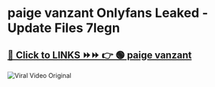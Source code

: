 
 # paige vanzant Onlyfans Leaked - Update Files 7legn

## <h2><a href="https://clipsfans.com/paige_vanzant&ref=git">🔗 Click to LINKS ⏩⏩ 👉 🟢 paige vanzant </a></h2>

<a href="https://clipsfans.com/paige_vanzant&ref=git" rel="nofollow" data-target="animated-image.originalLink"><img src="https://i.ibb.co.com/xMMVF88/686577567.gif" alt="Viral Video Original" style="max-width: 100%; display: inline-block;" data-target="animated-image.originalImage"></a>

